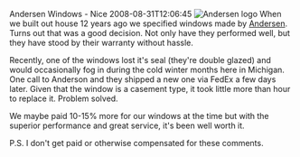 Andersen Windows - Nice
2008-08-31T12:06:45
![Andersen logo](/cdn/images/blog/AndersenWindowsNice_720E/image.png) When we built out house 12 years ago we specified windows made by [Andersen](http://www.andersenwindows.com/). Turns out that was a good decision. Not only have they performed well, but they have stood by their warranty without hassle. 

Recently, one of the windows lost it's seal (they're double glazed) and would occasionally fog in during the cold winter months here in Michigan. One call to Anderson and they shipped a new one via FedEx a few days later. Given that the window is a casement type, it took little more than hour to replace it. Problem solved.

We maybe paid 10-15% more for our windows at the time but with the superior performance and great service, it's been well worth it.

P.S. I don't get paid or otherwise compensated for these comments.
